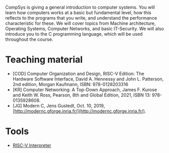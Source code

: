 CompSys is giving a general introduction to computer systems. You will learn how computers works at a basic but fundamental level, how this reflects to the programs that you write, and understand the performance characteristic for these. We will cover topics from Machine architecture, Operating Systems, Computer Networks, and basic IT-Security. We will also introduce you to the C programming language, which will be used throughout the course.

# Teaching material
- [COD] Computer Organization and Design, RISC-V Edition: The Hardware Software Interface, David A. Hennessy and John L. Patterson, 2nd edition, Morgan Kaufmann, ISBN: 978-0128203316
- [KR] Computer Networking: A Top-Down Approach, James F. Kurose and Keith W. Ross, Pearson, 8th and Global Edition, 2021, ISBN 13: 978-0135928608.
- [JG] Modern C, Jens Gustedt, Oct. 10, 2019, [http://modernc.gforge.inria.fr/](http://modernc.gforge.inria.fr/).
# Tools
- [RISC-V Interpreter](https://www.cs.cornell.edu/courses/cs3410/2019sp/riscv/interpreter/#)


